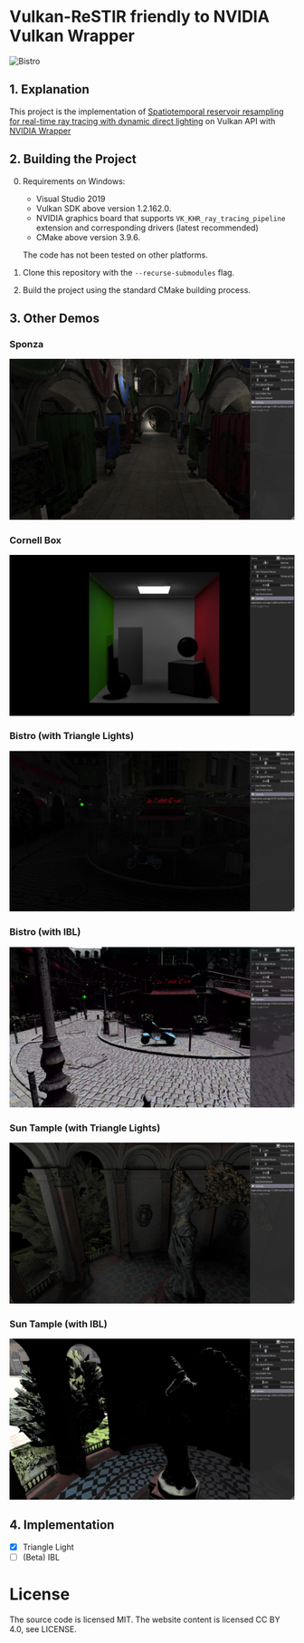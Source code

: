 Vulkan-ReSTIR friendly to NVIDIA Vulkan Wrapper
================

![Bistro ](doc/bistro_night.gif)

## 1. Explanation
This project is the implementation of [Spatiotemporal reservoir resampling for real-time ray tracing with dynamic direct lighting](https://research.nvidia.com/sites/default/files/pubs/2020-07_Spatiotemporal-reservoir-resampling/ReSTIR.pdf) on Vulkan API with [NVIDIA Wrapper](https://github.com/nvpro-samples)

## 2. Building the Project

 0. Requirements on Windows:
    - Visual Studio 2019
    - Vulkan SDK above version 1.2.162.0.
    - NVIDIA graphics board that supports `VK_KHR_ray_tracing_pipeline` extension and corresponding drivers (latest recommended)
    - CMake above version 3.9.6.

    The code has not been tested on other platforms.

 1. Clone this repository with the `--recurse-submodules` flag.

 2. Build the project using the standard CMake building process.

## 3. Other Demos
### Sponza
![Sponza](doc/sponza.jpg)
### Cornell Box
![Cornell Box](doc/cornell.jpg)
### Bistro (with Triangle Lights)
![Bistro (with Triangle Lights)](doc/bistro_night.jpg)
### Bistro (with IBL)
![Bistro (with IBL)](doc/bistro_day.jpg)
### Sun Tample (with Triangle Lights)
![Sun Tample (with Triangle Lights)](doc/tample_night.jpg)
### Sun Tample  (with IBL)
![Sun Tample (with IBL)](doc/tample_day.jpg)

## 4. Implementation
- [x] Triangle Light
- [ ] (Beta) IBL 

# License
The source code is licensed MIT. The website content is licensed CC BY 4.0, see LICENSE.